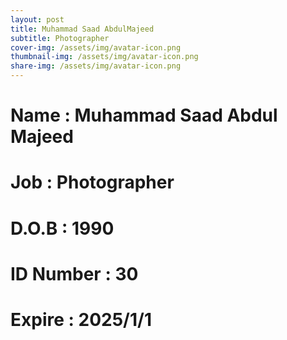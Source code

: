```yaml
---
layout: post
title: Muhammad Saad AbdulMajeed
subtitle: Photographer
cover-img: /assets/img/avatar-icon.png
thumbnail-img: /assets/img/avatar-icon.png
share-img: /assets/img/avatar-icon.png
---
```


# Name : Muhammad Saad Abdul Majeed 
# Job : Photographer
# D.O.B : 1990
# ID Number : 30
# Expire : 2025/1/1
